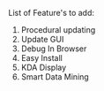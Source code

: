 List of Feature's to add:
1. Procedural updating
2. Update GUI
3. Debug In Browser
4. Easy Install
5. KDA Display
6. Smart Data Mining